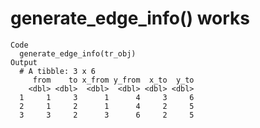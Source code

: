 # generate_edge_info() works

    Code
      generate_edge_info(tr_obj)
    Output
      # A tibble: 3 x 6
         from    to x_from y_from  x_to  y_to
        <dbl> <dbl>  <dbl>  <dbl> <dbl> <dbl>
      1     1     3      1      4     3     6
      2     1     2      1      4     2     5
      3     3     2      3      6     2     5


